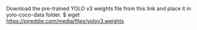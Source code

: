 Download the pre-trained YOLO v3 weights file from this link and place it in yolo-coco-data folder.
$ wget https://pjreddie.com/media/files/yolov3.weights
